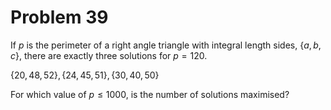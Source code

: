 Problem 39
==========

If $p$ is the perimeter of a right angle triangle with integral length sides, $\{a,b,c\}$, there are exactly three solutions for $p = 120$.

$\{20,48,52\},\{24,45,51\},\{30,40,50\}$

For which value of $p \leq 1000$, is the number of solutions maximised?